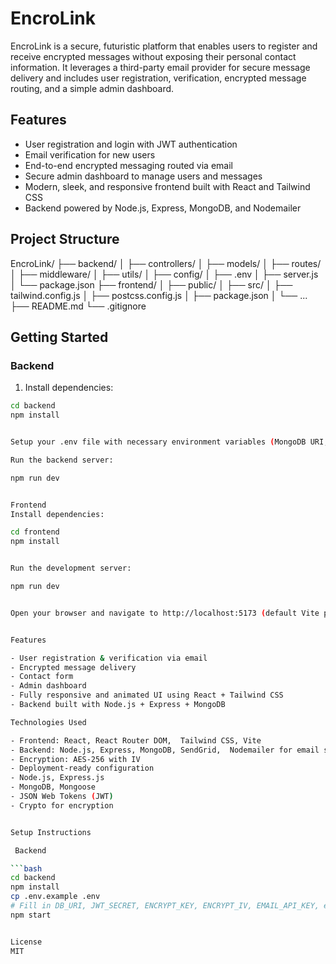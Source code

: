 # EncroLink

EncroLink is a secure, futuristic platform that enables users to register and receive encrypted messages without 
exposing their personal contact information. It leverages a third-party email provider for secure message delivery
and includes user registration, verification, encrypted message routing, and a simple admin dashboard.

## Features

- User registration and login with JWT authentication
- Email verification for new users
- End-to-end encrypted messaging routed via email
- Secure admin dashboard to manage users and messages
- Modern, sleek, and responsive frontend built with React and Tailwind CSS
- Backend powered by Node.js, Express, MongoDB, and Nodemailer

## Project Structure

EncroLink/
├── backend/
│ ├── controllers/
│ ├── models/
│ ├── routes/
│ ├── middleware/
│ ├── utils/
│ ├── config/
│ ├── .env
│ ├── server.js
│ └── package.json
├── frontend/
│ ├── public/
│ ├── src/
│ ├── tailwind.config.js
│ ├── postcss.config.js
│ ├── package.json
│ └── ...
├── README.md
└── .gitignore



## Getting Started

### Backend

1. Install dependencies:

```bash
cd backend
npm install


Setup your .env file with necessary environment variables (MongoDB URI, JWT secret, email provider credentials, encryption keys).

Run the backend server:

npm run dev


Frontend
Install dependencies:

cd frontend
npm install


Run the development server:

npm run dev


Open your browser and navigate to http://localhost:5173 (default Vite port).


Features

- User registration & verification via email
- Encrypted message delivery
- Contact form
- Admin dashboard
- Fully responsive and animated UI using React + Tailwind CSS
- Backend built with Node.js + Express + MongoDB

Technologies Used

- Frontend: React, React Router DOM,  Tailwind CSS, Vite
- Backend: Node.js, Express, MongoDB, SendGrid,  Nodemailer for email service
- Encryption: AES-256 with IV
- Deployment-ready configuration
- Node.js, Express.js
- MongoDB, Mongoose
- JSON Web Tokens (JWT)
- Crypto for encryption


Setup Instructions

 Backend

```bash
cd backend
npm install
cp .env.example .env
# Fill in DB_URI, JWT_SECRET, ENCRYPT_KEY, ENCRYPT_IV, EMAIL_API_KEY, etc.
npm start


License
MIT

